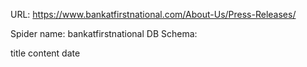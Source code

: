 URL: https://www.bankatfirstnational.com/About-Us/Press-Releases/

Spider name: bankatfirstnational
DB Schema:

title
content
date